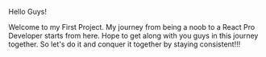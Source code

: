 Hello Guys!

Welcome to my First Project. My journey from being a noob to a React Pro Developer starts from here. Hope to get along with you guys in this journey together. So let's do it and conquer it together by staying consistent!!!

